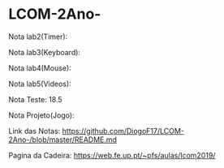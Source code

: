 # LCOM-2Ano-

Nota lab2(Timer): 

Nota lab3(Keyboard):

Nota lab4(Mouse):

Nota lab5(Videos):

Nota Teste: 18.5

Nota Projeto(Jogo): 

Link das Notas: https://github.com/DiogoF17/LCOM-2Ano-/blob/master/README.md

Pagina da Cadeira: https://web.fe.up.pt/~pfs/aulas/lcom2019/
